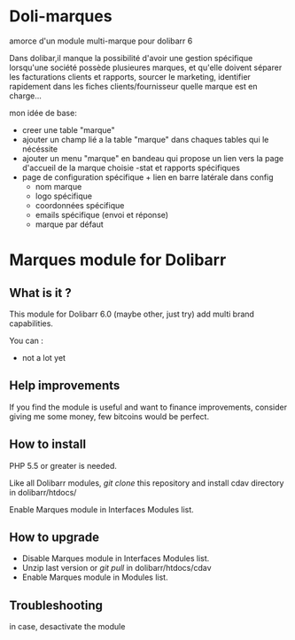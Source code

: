 # Doli-marques
amorce d'un module multi-marque pour dolibarr 6 

Dans dolibar,il manque la possibilité d'avoir une gestion spécifique lorsqu'une société possède plusieures marques, et qu'elle doivent séparer les facturations clients et rapports, sourcer le marketing, identifier rapidement dans les fiches clients/fournisseur quelle marque est en charge...

mon  idée de base:
- creer une table "marque"
- ajouter un champ lié a la table "marque" dans chaques tables qui le nécéssite
- ajouter un menu "marque" en bandeau qui propose un lien vers la page d'accueil de la marque choisie
  -stat et rapports spécifiques
- page de configuration spécifique + lien en barre latérale dans config 
  - nom marque
  - logo spécifique
  - coordonnées spécifique
  - emails spécifique (envoi et réponse)
  - marque par défaut


# Marques module for Dolibarr

## What is it ?

This module for Dolibarr 6.0 (maybe other, just try) add multi brand capabilities.

You can :

 * not a lot yet

## Help improvements

If you find the module is useful and want to finance improvements, consider giving me some money, few bitcoins would be perfect. 

## How to install

PHP 5.5 or greater is needed.

Like all Dolibarr modules, _git clone_ this repository and install cdav directory in dolibarr/htdocs/

Enable Marques module in Interfaces Modules list.

## How to upgrade

* Disable Marques module in Interfaces Modules list.
* Unzip last version or _git pull_ in dolibarr/htdocs/cdav
* Enable Marques module in Modules list.



## Troubleshooting

in case, desactivate the module
